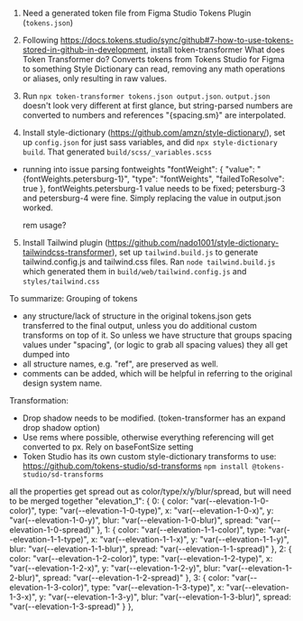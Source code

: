 
1. Need a generated token file from Figma Studio Tokens Plugin (`tokens.json`)
2. Following https://docs.tokens.studio/sync/github#7-how-to-use-tokens-stored-in-github-in-development, install token-transformer
What does Token Transformer do?
Converts tokens from Tokens Studio for Figma to something Style Dictionary can read, removing any math operations or aliases, only resulting in raw values.

3. Run `npx token-transformer tokens.json output.json`. `output.json` doesn't look very different at first glance, but string-parsed numbers are converted to numbers and references "{spacing.sm}" are interpolated.
4. Install style-dictionary (https://github.com/amzn/style-dictionary/), set up `config.json` for just sass variables, and did `npx style-dictionary build`. That generated `build/scss/_variables.scss`

- running into issue parsing fontweights
"fontWeight": {
        "value": "{fontWeights.petersburg-1}",
        "type": "fontWeights",
        "failedToResolve": true
      },
    fontWeights.petersburg-1 value needs to be fixed; petersburg-3 and petersburg-4 were fine.
    Simply replacing the value in output.json worked.

    rem usage?
    

5. Install Tailwind plugin (https://github.com/nado1001/style-dictionary-tailwindcss-transformer), set up `tailwind.build.js` to generate tailwind.config.js and tailwind.css files. Ran `node tailwind.build.js` which generated them in `build/web/tailwind.config.js` and `styles/tailwind.css`

To summarize:
Grouping of tokens
- any structure/lack of structure in the original tokens.json gets transferred to the final output, unless you do additional custom transforms on top of it.
So unless we have structure that groups spacing values under "spacing", (or logic to grab all spacing values) they all get dumped into 
- all structure names, e.g. "ref", are preserved as well.
- comments can be added, which will be helpful in referring to the original design system name.

Transformation:
- Drop shadow needs to be modified. (token-transformer has an expand drop shadow option)
- Use rems where possible, otherwise everything referencing will get converted to px. Rely on baseFontSize setting
- Token Studio has its own custom style-dictionary transforms to use: https://github.com/tokens-studio/sd-transforms
`npm install @tokens-studio/sd-transforms`

all the properties get spread out as color/type/x/y/blur/spread, but will need to be merged together
"elevation_1": {
        0: {
          color: "var(--elevation-1-0-color)",
          type: "var(--elevation-1-0-type)",
          x: "var(--elevation-1-0-x)",
          y: "var(--elevation-1-0-y)",
          blur: "var(--elevation-1-0-blur)",
          spread: "var(--elevation-1-0-spread)"
        },
        1: {
          color: "var(--elevation-1-1-color)",
          type: "var(--elevation-1-1-type)",
          x: "var(--elevation-1-1-x)",
          y: "var(--elevation-1-1-y)",
          blur: "var(--elevation-1-1-blur)",
          spread: "var(--elevation-1-1-spread)"
        },
        2: {
          color: "var(--elevation-1-2-color)",
          type: "var(--elevation-1-2-type)",
          x: "var(--elevation-1-2-x)",
          y: "var(--elevation-1-2-y)",
          blur: "var(--elevation-1-2-blur)",
          spread: "var(--elevation-1-2-spread)"
        },
        3: {
          color: "var(--elevation-1-3-color)",
          type: "var(--elevation-1-3-type)",
          x: "var(--elevation-1-3-x)",
          y: "var(--elevation-1-3-y)",
          blur: "var(--elevation-1-3-blur)",
          spread: "var(--elevation-1-3-spread)"
        }
      },